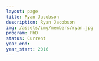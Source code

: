 ```yaml
---
layout: page
title: Ryan Jacobson
description: Ryan Jacobson
img: /assets/img/members/ryan.jpg
program: PhD
status: Current
year_end:
year_start: 2016
---
```


<img class="profile_img" src="{{ page.img | prepend: site.baseurl | prepend: site.url }}" alt=""/>